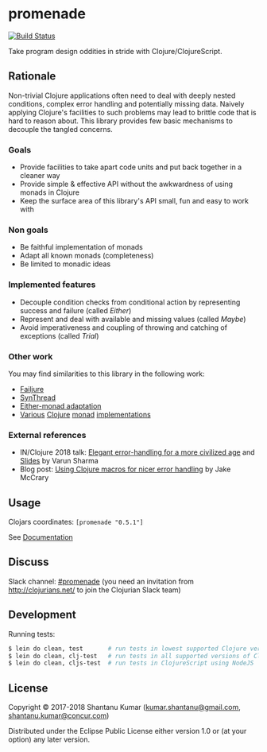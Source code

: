 # promenade

[![Build Status](https://travis-ci.org/kumarshantanu/promenade.svg)](https://travis-ci.org/kumarshantanu/promenade)

Take program design oddities in stride with Clojure/ClojureScript.

## Rationale

Non-trivial Clojure applications often need to deal with deeply nested conditions, complex error handling and
potentially missing data. Naively applying Clojure's facilities to such problems may lead to brittle code that
is hard to reason about. This library provides few basic mechanisms to decouple the tangled concerns.

### Goals

- Provide facilities to take apart code units and put back together in a cleaner way
- Provide simple & effective API without the awkwardness of using monads in Clojure
- Keep the surface area of this library's API small, fun and easy to work with

### Non goals

- Be faithful implementation of monads
- Adapt all known monads (completeness)
- Be limited to monadic ideas

### Implemented features

- Decouple condition checks from conditional action by representing success and failure (called _Either_)
- Represent and deal with available and missing values (called _Maybe_)
- Avoid imperativeness and coupling of throwing and catching of exceptions (called _Trial_)

### Other work

You may find similarities to this library in the following work:

- [Failjure](https://github.com/adambard/failjure)
- [SynThread](https://github.com/LonoCloud/synthread)
- [Either-monad adaptation](https://youtu.be/3y7xzH8jB8A?t=1390)
- [Various](https://github.com/funcool/cats) [Clojure](https://github.com/clojure/algo.monads) [monad](http://fluokitten.uncomplicate.org/) [implementations](https://github.com/blancas/morph)

### External references

- IN/Clojure 2018 talk: [Elegant error-handling for a more civilized age](https://www.youtube.com/watch?v=FsyPQG_IuaY) and [Slides](https://speakerdeck.com/varunited/elegant-error-handling-for-a-more-civilized-age) by Varun Sharma
- Blog post: [Using Clojure macros for nicer error handling](https://jakemccrary.com/blog/2018/02/18/using-clojure-macros-for-nicer-error-handling/) by Jake McCrary

## Usage

Clojars coordinates: `[promenade "0.5.1"]`

See [Documentation](doc/intro.md)

## Discuss

Slack channel: [#promenade](https://clojurians.slack.com/messages/CAK3M4A65/) (you need an invitation from
http://clojurians.net/ to join the Clojurian Slack team)

## Development

Running tests:

```bash
$ lein do clean, test       # run tests in lowest supported Clojure version
$ lein do clean, clj-test   # run tests in all supported versions of Clojure
$ lein do clean, cljs-test  # run tests in ClojureScript using NodeJS
```

## License

Copyright © 2017-2018 Shantanu Kumar (kumar.shantanu@gmail.com, shantanu.kumar@concur.com)

Distributed under the Eclipse Public License either version 1.0 or (at
your option) any later version.
